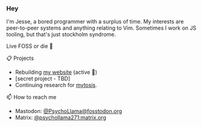 ### Hey
I'm Jesse, a bored programmer with a surplus of time. My interests are peer-to-peer systems and anything relating to Vim. Sometimes I work on JS tooling, but that's just stockholm syndrome.

Live FOSS or die :metal:

:clipboard: Projects
- Rebuilding [my website](https://github.com/PsychoLlama/llama-drama) (active :seedling:)
- [secret project - TBD]
- Continuing research for [mytosis](https://github.com/PsychoLlama/mytosis/wiki).

:mailbox: How to reach me
- Mastodon: [@PsychoLlama@fosstodon.org](https://fosstodon.org/@PsychoLlama)
- Matrix: [@psychollama271:matrix.org](https://matrix.to/#/@psychollama271:matrix.org)

<!--
              !#########       #                 
            !########!          ##!              
         !########!               ###            
      !##########                  ####          
    ######### #####                ######        
     !###!      !####!              ######       
       !           #####            ######!      
                     !####!         #######      
                        #####       #######      
                          !####!   #######!      
                             ####!########       
          ##                   ##########        
        ,######!          !#############         
      ,#### ########################!####!       
    ,####'     ##################!'    #####     
  ,####'            #######              !####!  
 ####'                                      #####
 ~##                                          ##~
-->
